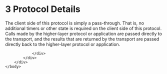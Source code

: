 <html dir="LTR" xmlns:mshelp="http://msdn.microsoft.com/mshelp" xmlns:ddue="http://ddue.schemas.microsoft.com/authoring/2003/5" xmlns:xlink="http://www.w3.org/1999/xlink" xmlns:tool="http://www.microsoft.com/tooltip">
    <head>
        <meta http-equiv="Content-Type" content="text/html; CHARSET=utf-8"></meta>
        <meta name="save" content="history"></meta>
        <title>3 Protocol Details</title>
        <xml>
            <mshelp:toctitle title="3 Protocol Details"></mshelp:toctitle>
            <mshelp:rltitle title="[MS-SSAS]: Protocol Details"></mshelp:rltitle>
            <mshelp:keyword index="A" term="7f7ac97e-0c84-4f6a-bd65-3c953b2ce9de"></mshelp:keyword>
            <mshelp:attr name="DCSext.ContentType" value="open specification"></mshelp:attr>
            <mshelp:attr name="AssetID" value="7f7ac97e-0c84-4f6a-bd65-3c953b2ce9de"></mshelp:attr>
            <mshelp:attr name="TopicType" value="kbRef"></mshelp:attr>
            <mshelp:attr name="DCSext.Title" value="[MS-SSAS]: Protocol Details" />
        </xml>
    </head>
    <body>
        <div id="header">
            <h1 class="heading">3 Protocol Details</h1>
        </div>
        <div id="mainSection">
            <div id="mainBody">
                <div id="allHistory" class="saveHistory"></div>
                <div id="sectionSection0" class="section" name="collapseableSection">
                    

<p>The client side of this protocol is simply a pass-through.
That is, no additional timers or other state is required on the client side of
this protocol. Calls made by the higher-layer protocol or application are
passed directly to the transport, and the results that are returned by the
transport are passed directly back to the higher-layer protocol or application.</p>


                </div>
            </div>
        </div>
    </body>
</html>